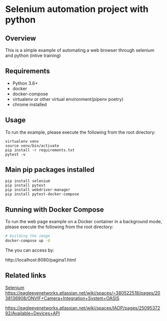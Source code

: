 # Selenium automation project with python

## Overview
This is a simple example of automating a web browser through selenium and python (intive training)

## Requirements
* Python 3.6+
* docker
* docker-compose
* virtualenv or other virtual environment(pipenv poetry)
* chrome installed

## Usage
To run the example, please execute the following from the root directory:

```
virtualenv venv
source venv/bin/activate
pip install -r requirements.txt
pytest -v
```

## Main pip packages installed

```
pip install selenium
pip install pytest
pip install webdriver-manager
pip install pytest-docker-compose
```

## Running with Docker Compose

To run the web page example on a Docker container in a background mode, please execute the following from the root directory:

```bash
# building the image
docker-compose up -d
```

The you can access by:

http://localhost:8080/pagina1.html

## Related links
[Selenium](https://www.selenium.dev/)
https://eagleeyenetworks.atlassian.net/wiki/spaces/~380522518/pages/2038136908/ONVIF+Camera+Integration+System+OASIS

https://eagleeyenetworks.atlassian.net/wiki/spaces/IADP/pages/2509537292/Available+Devices+API
